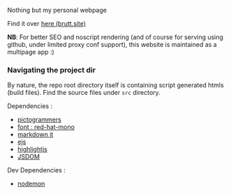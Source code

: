 Nothing but my personal webpage

Find it over [here (brutt.site)](https://bruttazz.github.io)

**NB**: For better SEO and noscript rendering (and of course for serving using github, under limited proxy conf support), this website is maintained as a multipage app :) 

### Navigating the project dir
By nature, the repo root directory itself is containing script generated htmls (build files). Find the source files under `src` directory.

Dependencies :
 - [pictogrammers](https://pictogrammers.com)
 - [font : red-hat-mono](https://redhatofficial.github.io/RedHatFont/)
 - [markdown it](https://github.com/markdown-it)
 - [ejs](https://ejs.co/)
 - [highlightjs](https://highlightjs.org/)
 - [JSDOM](https://www.npmjs.com/package/jsdom)

Dev Dependencies :
- [nodemon](https://www.npmjs.com/package/nodemon)

